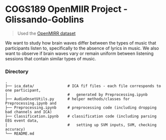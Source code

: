 COGS189 OpenMIIR Project - Glissando-Goblins
============================
> Used the [OpenMIRR dataset](https://github.com/sstober/openmiir)

We want to study how brain waves differ between the types of music that participants listen to, specifically to the absence of lyrics in music. We also want to observe if brain waves vary or remain uniform between listening sessions that contain similar types of music. 

### Directory

    .
    ├── ica_data/               # ICA fif files - each file corresponds to one participant, 
    |                           #   generated by Preprocessing.ipynb
    ├── AudioOnsetUtils.py      # helper methods/classes for Preprocessing.ipynb and 
    ├── Preprocessing.ipynb     # preprocessing code (including dropping bad channels and ICA)
    ├── Classification.ipynb    # classification code (including parsing EEG event data, 
    |                           #   setting up SVM inputs, SVM, checking accuracy)
    └── README.md
